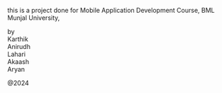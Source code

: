 this is a  project done for Mobile Application Development Course, BML Munjal University,

by<br>
Karthik<br>
Anirudh<br>
Lahari<br>
Akaash<br>
Aryan<br>

@2024
